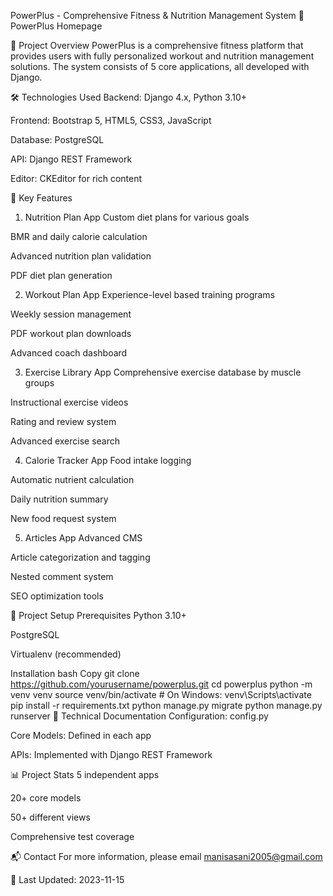 PowerPlus - Comprehensive Fitness & Nutrition Management System 💪
PowerPlus Homepage

📌 Project Overview
PowerPlus is a comprehensive fitness platform that provides users with fully personalized workout and nutrition management solutions. The system consists of 5 core applications, all developed with Django.

🛠 Technologies Used
Backend: Django 4.x, Python 3.10+

Frontend: Bootstrap 5, HTML5, CSS3, JavaScript

Database: PostgreSQL

API: Django REST Framework

Editor: CKEditor for rich content

🌟 Key Features
1. Nutrition Plan App
Custom diet plans for various goals

BMR and daily calorie calculation

Advanced nutrition plan validation

PDF diet plan generation

2. Workout Plan App
Experience-level based training programs

Weekly session management

PDF workout plan downloads

Advanced coach dashboard

3. Exercise Library App
Comprehensive exercise database by muscle groups

Instructional exercise videos

Rating and review system

Advanced exercise search

4. Calorie Tracker App
Food intake logging

Automatic nutrient calculation

Daily nutrition summary

New food request system

5. Articles App
Advanced CMS

Article categorization and tagging

Nested comment system

SEO optimization tools

🚀 Project Setup
Prerequisites
Python 3.10+

PostgreSQL

Virtualenv (recommended)

Installation
bash
Copy
git clone https://github.com/yourusername/powerplus.git
cd powerplus
python -m venv venv
source venv/bin/activate  # On Windows: venv\Scripts\activate
pip install -r requirements.txt
python manage.py migrate
python manage.py runserver
📝 Technical Documentation
Configuration: config.py

Core Models: Defined in each app

APIs: Implemented with Django REST Framework

📊 Project Stats
5 independent apps

20+ core models

50+ different views

Comprehensive test coverage

📬 Contact
For more information, please email manisasani2005@gmail.com


🔄 Last Updated: 2023-11-15

